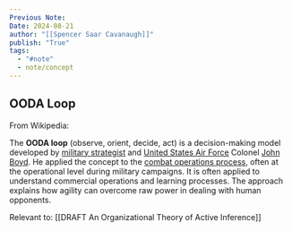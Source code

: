 ```yaml
---
Previous Note: 
Date: 2024-08-21
author: "[[Spencer Saar Cavanaugh]]"
publish: "True"
tags:
  - "#note"
  - note/concept
---
```


## OODA Loop

From Wikipedia:

The **OODA loop** (observe, orient, decide, act) is a decision-making model developed by [military strategist](https://en.wikipedia.org/wiki/Military_strategy "Military strategy") and [United States Air Force](https://en.wikipedia.org/wiki/United_States_Air_Force "United States Air Force") Colonel [John Boyd](<https://en.wikipedia.org/wiki/John_Boyd_(military_strategist)> "John Boyd (military strategist)"). He applied the concept to the [combat operations process](https://en.wikipedia.org/wiki/Combat_operations_process "Combat operations process"), often at the operational level during military campaigns. It is often applied to understand commercial operations and learning processes. The approach explains how agility can overcome raw power in dealing with human opponents.

Relevant to: [[DRAFT An Organizational Theory of Active Inference]]
